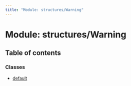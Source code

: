 ```yaml
---
title: "Module: structures/Warning"
---
```


# Module: structures/Warning

## Table of contents

### Classes

- [default](../classes/structures_warning.default.md)
